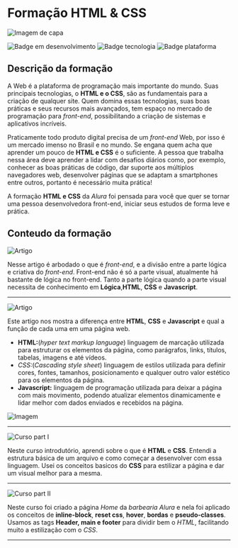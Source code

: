 # Formação HTML & CSS
![Imagem de capa](https://github.com/LucasUlerich/Alura-Formacao-HTML-CSS/blob/master/Imgs/Forma%C3%A7%C3%A3o%20HTML%20e%20CSS.png)


![Badge em desenvolvimento](https://img.shields.io/badge/Status-Em%20desenvolvimento-green)
![Badge tecnologia](https://img.shields.io/badge/Tecnologia-HTML%20%7C%20CSS-orange)
![Badge plataforma](https://img.shields.io/badge/Plataforma-Alura-blue)
## Descrição da formação

A Web é a plataforma de programação mais importante do mundo. Suas principais tecnologias, o **HTML e o CSS**, são as fundamentais para a criação de qualquer site. Quem domina essas tecnologias, suas boas práticas e seus recursos mais avançados, tem espaço no mercado de programação para *front-end*, possibilitando a criação de sistemas e aplicativos incríveis.

Praticamente todo produto digital precisa de um *front-end* Web, por isso é um mercado imenso no Brasil e no mundo. Se engana quem acha que aprender um pouco de **HTML e CSS** é o suficiente. A pessoa que trabalha nessa área deve aprender a lidar com desafios diários como, por exemplo, conhecer as boas práticas de código, dar suporte aos múltiplos navegadores web, desenvolver páginas que se adaptam a smartphones entre outros, portanto é necessário muita prática!

A formação **HTML e CSS** da *Alura* foi pensada para você que quer se tornar uma pessoa desenvolvedora front-end, iniciar seus estudos de forma leve e prática.

## Conteudo da formação

![Artigo](https://github.com/LucasUlerich/Alura-Formacao-HTML-CSS/blob/master/Imgs/Artigo%20-%20Come%C3%A7ando%20com%20front-end.png)

Nesse artigo é arbodado o que é *front-end*, e a divisão entre a parte lógica e criativa do *front-end*. Front-end não é só a parte visual, atualmente há bastante de lógica no front-end. Tanto a parte lógica quando a parte visual necessita de conhecimento em **Lógica**,**HTML**, **CSS** e **Javascript**. 

***

![Artigo](https://github.com/LucasUlerich/Alura-Formacao-HTML-CSS/blob/master/Imgs/Artigo%20-%20HTML%2C%20CSS%20e%20JS%20quais%20as%20diferen%C3%A7as.png)

Este artigo nos mostra a diferença entre **HTML**, **CSS** e **Javascript** e qual a função de cada uma em uma página web.
* **HTML:**(*hyper text markup language*) linguagem de marcação utilizada para estruturar os elementos da página, como parágrafos, links, títulos, tabelas, imagens e até vídeos.
* *CSS:*(*Cascading style sheet*) linguagem de estilos utilizada para definir cores, fontes, tamanhos, posicionamento e qualquer outro valor estético para os elementos da página.
* **Javascript:** linguagem de programação utilizada para deixar a página com mais movimento, podendo atualizar elementos dinamicamente e lidar melhor com dados enviados e recebidos na página.

![Imagem ](https://github.com/LucasUlerich/Alura-Formacao-HTML-CSS/blob/master/Imgs/HTML%2C%20CSS%2C%20Javascript.png)
***

![Curso part I](https://github.com/LucasUlerich/Alura-Formacao-HTML-CSS/blob/master/Imgs/HTML%20e%20CSS%20part%201.png)

Neste curso introdutório, aprendi sobre o que é **HTML** e **CSS**. Entendi a estrutura básica de um arquivo e como começar a desenvolver com essa linguagem. Usei os conceitos basicos do **CSS** para estilizar a página e dar um visual melhor para a mesma.

***

![Curso part II](https://github.com/LucasUlerich/Alura-Formacao-HTML-CSS/blob/master/Imgs/HTML%20e%20CSS%20part%20%202.png)

Neste curso foi criado a página *Home* da *barbearia Alura* e nela foi aplicado os conceitos de **inline-block**, **reset css**, **hover**, **bordas** e **pseudo-classes**. Usamos as tags **Header, main e footer** para dividir bem o *HTML*, facilitando muito a estilização com o *CSS*. 

***
